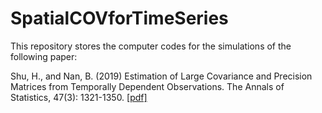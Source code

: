 # SpatialCOVforTimeSeries
This repository stores the computer codes for the simulations of the following paper:

Shu, H., and Nan, B. (2019) Estimation of Large Covariance and Precision Matrices from Temporally Dependent Observations. The Annals of Statistics, 47(3): 1321-1350. [[pdf]](https://github.com/shu-hai/shu-hai.github.io/blob/master/uploads/AOS19.pdf)
